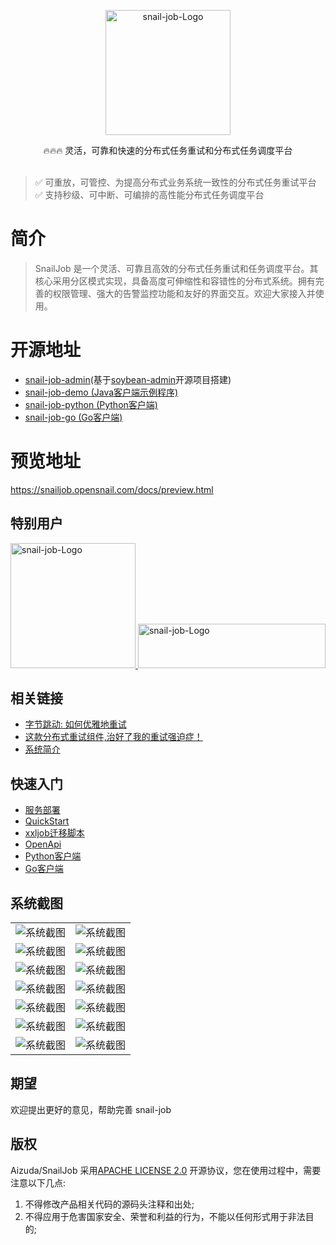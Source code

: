 <p align="center">
  <a href="https://snailjob.opensnail.com">
   <img alt="snail-job-Logo" src="doc/images/favicon.svg" width="200px">
  </a>
</p>

<p align="center">
     🔥🔥🔥 灵活，可靠和快速的分布式任务重试和分布式任务调度平台<br> <br/>
</p>

<p align="center">

> ✅️ 可重放，可管控、为提高分布式业务系统一致性的分布式任务重试平台 <br/>
> ✅️ 支持秒级、可中断、可编排的高性能分布式任务调度平台
>
</p>

# 简介

> SnailJob 是一个灵活、可靠且高效的分布式任务重试和任务调度平台。其核心采用分区模式实现，具备高度可伸缩性和容错性的分布式系统。拥有完善的权限管理、强大的告警监控功能和友好的界面交互。欢迎大家接入并使用。

# 开源地址
- [snail-job-admin](https://gitee.com/opensnail/snail-job-admin.git)(基于[soybean-admin](https://github.com/soybeanjs/soybean-admin)开源项目搭建)
- [snail-job-demo (Java客户端示例程序)](https://gitee.com/opensnail/snail-job-demo.git)
- [snail-job-python (Python客户端)](https://gitee.com/opensnail/snail-job-python.git)
- [snail-job-go (Go客户端)](https://gitee.com/opensnail/snail-job-go.git)

# 预览地址
 https://snailjob.opensnail.com/docs/preview.html

## 特别用户
<a href="http://aizuda.com/?from=mp" >
  <img alt="snail-job-Logo" src="doc/images/aizuda.png" width="200px">
</a>
<a href="https://plus-doc.dromara.org/#/">
   <img alt="snail-job-Logo" src="doc/images/ryp.png" width="300px" height="71">
</a>

## 相关链接

- [字节跳动: 如何优雅地重试](https://juejin.cn/post/6914091859463634951)
- [这款分布式重试组件,治好了我的重试强迫症！](https://juejin.cn/post/7249607108043145274)
- [系统简介](https://snailjob.opensnail.com/docs/introduce/preface.html)

## 快速入门

- [服务部署](https://snailjob.opensnail.com/docs/guide/service_deployment.html)
- [QuickStart](https://snailjob.opensnail.com/docs/quickstart/quick_start.html)
- [xxljob迁移脚本](https://snailjob.opensnail.com/docs/guide/migration_tool.html)
- [OpenApi](https://snailjob.opensnail.com/docs/guide/openapi/openapi_overview.html)
- [Python客户端](https://snailjob.opensnail.com/docs/guide/client/python/python.html)
- [Go客户端](https://snailjob.opensnail.com/docs/guide/client/go/go.html)

## 系统截图

|                                                                                              |                                                                                              |
|----------------------------------------------------------------------------------------------|----------------------------------------------------------------------------------------------|
| ![系统截图](https://oscimg.oschina.net/oscnet/up-14e6a8b356b5af81ef5d29c5f11f409ec8e.png "屏幕截图") | ![系统截图](https://oscimg.oschina.net/oscnet/up-c211e2ed8bb50b0b5a98a80c66a6b1c22eb.jpg "屏幕截图") |
| ![系统截图](https://oscimg.oschina.net/oscnet/up-7f89940ef3ca77fcbc7c59a5ef1b7ee2f32.jpg "屏幕截图") | ![系统截图](https://oscimg.oschina.net/oscnet/up-aaffbff80000f50760580f5c1b9eb129326.jpg "屏幕截图") |
| ![系统截图](https://oscimg.oschina.net/oscnet/up-d22af7154271453ef9e474480b365de7fe8.jpg "屏幕截图") | ![系统截图](https://oscimg.oschina.net/oscnet/up-b3960db7ec76046317a437129983d1b0fdb.jpg "屏幕截图") |
| ![系统截图](https://oscimg.oschina.net/oscnet/up-c30f296734992f54c595489070242d5bedb.jpg "屏幕截图") | ![系统截图](https://oscimg.oschina.net/oscnet/up-9ce9d14406c04e4a174fdb261f7a3dbb3c4.jpg "屏幕截图") |
| ![系统截图](https://oscimg.oschina.net/oscnet/up-251bcb5854c6b194d572a2c9f749dcfa88c.jpg "屏幕截图") | ![系统截图](https://oscimg.oschina.net/oscnet/up-fb4cc7f4d4c63d268cbc5d1b899ba0890cb.jpg "屏幕截图") |
| ![系统截图](https://oscimg.oschina.net/oscnet/up-779062ece3bf7fbd7b815316043a9a81b17.jpg "屏幕截图") | ![系统截图](https://oscimg.oschina.net/oscnet/up-fd2cbb9b59710fb961bee83ade1acea0ee2.jpg "屏幕截图") |
| ![系统截图](https://oscimg.oschina.net/oscnet/up-e2a4fb0f130d1f3eceb5c05b0913074d12f.jpg "屏幕截图") | ![系统截图](https://foruda.gitee.com/images/1722959592856812900/e2d0d342_1419627.png "屏幕截图")     |


## 期望

欢迎提出更好的意见，帮助完善 snail-job

## 版权

Aizuda/SnailJob 采用[APACHE LICENSE 2.0](https://gitee.com/aizuda/snail-job/blob/master/LICENSE)
开源协议，您在使用过程中，需要注意以下几点:

1. 不得修改产品相关代码的源码头注释和出处;
2. 不得应用于危害国家安全、荣誉和利益的行为，不能以任何形式用于非法目的;
